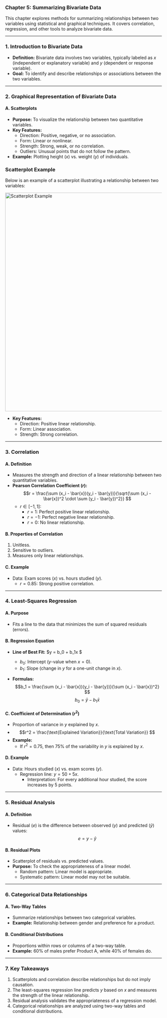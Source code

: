 ### **Chapter 5: Summarizing Bivariate Data**

This chapter explores methods for summarizing relationships between two variables using statistical and graphical techniques. It covers correlation, regression, and other tools to analyze bivariate data.

---

### **1. Introduction to Bivariate Data**

- **Definition:** Bivariate data involves two variables, typically labeled as $x$ (independent or explanatory variable) and $y$ (dependent or response variable).
- **Goal:** To identify and describe relationships or associations between the two variables.

---

### **2. Graphical Representation of Bivariate Data**

#### **A. Scatterplots**
- **Purpose:** To visualize the relationship between two quantitative variables.
- **Key Features:**
  - Direction: Positive, negative, or no association.
  - Form: Linear or nonlinear.
  - Strength: Strong, weak, or no correlation.
  - Outliers: Unusual points that do not follow the pattern.
- **Example:** Plotting height ($x$) vs. weight ($y$) of individuals.
### **Scatterplot Example**

Below is an example of a scatterplot illustrating a relationship between two variables:

<img src="https://qi.elft.nhs.uk/wp-content/uploads/2014/08/scatter-plot-31-1024x627.png" alt="Scatterplot Example" style="width: 700px; height: auto;">

- **Key Features:**
  - Direction: Positive linear relationship.
  - Form: Linear association.
  - Strength: Strong correlation.

---

### **3. Correlation**

#### **A. Definition**
- Measures the strength and direction of a linear relationship between two quantitative variables.
- **Pearson Correlation Coefficient ($r$):**
  $$r = \frac{\sum (x_i - \bar{x})(y_i - \bar{y})}{\sqrt{\sum (x_i - \bar{x})^2 \cdot \sum (y_i - \bar{y})^2}}
  $$
  - $r \in [-1, 1]$:
    - $r = 1$: Perfect positive linear relationship.
    - $r = -1$: Perfect negative linear relationship.
    - $r = 0$: No linear relationship.

#### **B. Properties of Correlation**
1. Unitless.
2. Sensitive to outliers.
3. Measures only linear relationships.

#### **C. Example**
- Data: Exam scores ($x$) vs. hours studied ($y$).
  - $r = 0.85$: Strong positive correlation.

---

### **4. Least-Squares Regression**

#### **A. Purpose**
- Fits a line to the data that minimizes the sum of squared residuals (errors).

#### **B. Regression Equation**
- **Line of Best Fit:**
  $y = b_0 + b_1x
  $
  - $b_0$: Intercept ($y$-value when $x = 0$).
  - $b_1$: Slope (change in $y$ for a one-unit change in $x$).

- **Formulas:**
  $$b_1 = \frac{\sum (x_i - \bar{x})(y_i - \bar{y})}{\sum (x_i - \bar{x})^2}
  $$
  $$b_0 = \bar{y} - b_1\bar{x}
  $$

#### **C. Coefficient of Determination ($r^2$)**
- Proportion of variance in $y$ explained by $x$.
- $$r^2 = \frac{\text{Explained Variation}}{\text{Total Variation}}
  $$
- **Example:**
  - If $r^2 = 0.75$, then 75% of the variability in $y$ is explained by $x$.

#### **D. Example**
- Data: Hours studied ($x$) vs. exam scores ($y$).
  - Regression line: $y = 50 + 5x$.
    - Interpretation: For every additional hour studied, the score increases by 5 points.

---

### **5. Residual Analysis**

#### **A. Definition**
- Residual ($e$) is the difference between observed ($y$) and predicted ($\hat{y}$) values:
  $$e = y - \hat{y}
  $$

#### **B. Residual Plots**
- Scatterplot of residuals vs. predicted values.
- **Purpose:** To check the appropriateness of a linear model.
  - Random pattern: Linear model is appropriate.
  - Systematic pattern: Linear model may not be suitable.

---

### **6. Categorical Data Relationships**

#### **A. Two-Way Tables**
- Summarize relationships between two categorical variables.
- **Example:** Relationship between gender and preference for a product.

#### **B. Conditional Distributions**
- Proportions within rows or columns of a two-way table.
- **Example:** 60% of males prefer Product A, while 40% of females do.

---

### **7. Key Takeaways**

1. Scatterplots and correlation describe relationships but do not imply causation.
2. The least-squares regression line predicts $y$ based on $x$ and measures the strength of the linear relationship.
3. Residual analysis validates the appropriateness of a regression model.
4. Categorical relationships are analyzed using two-way tables and conditional distributions.


